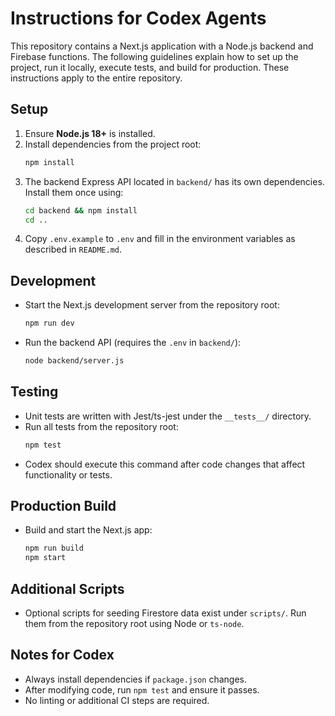 # Instructions for Codex Agents

This repository contains a Next.js application with a Node.js backend and Firebase functions. The following guidelines explain how to set up the project, run it locally, execute tests, and build for production. These instructions apply to the entire repository.

## Setup
1. Ensure **Node.js 18+** is installed.
2. Install dependencies from the project root:
   ```bash
   npm install
   ```
3. The backend Express API located in `backend/` has its own dependencies. Install them once using:
   ```bash
   cd backend && npm install
   cd ..
   ```
4. Copy `.env.example` to `.env` and fill in the environment variables as described in `README.md`.

## Development
- Start the Next.js development server from the repository root:
  ```bash
  npm run dev
  ```
- Run the backend API (requires the `.env` in `backend/`):
  ```bash
  node backend/server.js
  ```

## Testing
- Unit tests are written with Jest/ts-jest under the `__tests__/` directory.
- Run all tests from the repository root:
  ```bash
  npm test
  ```
- Codex should execute this command after code changes that affect functionality or tests.

## Production Build
- Build and start the Next.js app:
  ```bash
  npm run build
  npm start
  ```

## Additional Scripts
- Optional scripts for seeding Firestore data exist under `scripts/`. Run them from the repository root using Node or `ts-node`.

## Notes for Codex
- Always install dependencies if `package.json` changes.
- After modifying code, run `npm test` and ensure it passes.
- No linting or additional CI steps are required.
